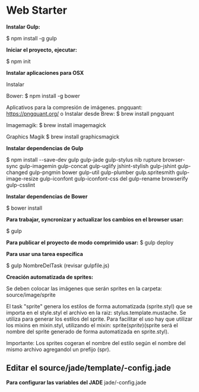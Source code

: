 # Web Starter #

**Instalar Gulp:**

$ npm install -g gulp

**Iniciar el proyecto, ejecutar:**

$ npm init

**Instalar aplicaciones para OSX**

Instalar 

Bower:
$ npm install -g bower


Aplicativos para la compresión de imágenes.
pngquant:
https://pngquant.org/ o Instalar desde Brew: 
$ brew install pngquant

Imagemagik:
$ brew install imagemagick

Graphics Magik
$ brew install graphicsmagick

**Instalar dependencias de Gulp**

$ npm install --save-dev gulp gulp-jade gulp-stylus nib rupture browser-sync gulp-imagemin gulp-concat gulp-uglify jshint-stylish gulp-jshint gulp-changed gulp-pngmin bower gulp-util gulp-plumber gulp.spritesmith gulp-image-resize gulp-iconfont gulp-iconfont-css del gulp-rename browserify gulp-csslint

**Instalar dependencias de Bower**

$ bower install

**Para trabajar, syncronizar y actualizar los cambios en el browser usar:**

$ gulp

**Para publicar el proyecto de modo comprimido usar:**
$ gulp deploy

**Para usar una tarea específica**

$ gulp NombreDelTask (revisar gulpfile.js)

**Creación automatizada de sprites:**

Se deben colocar las imágenes que serán sprites en la carpeta:
source/image/sprite

El task "sprite" genera los estilos de forma automatizada (sprite.styl) que se importa en el style.styl
el archivo en la raiz: stylus.template.mustache.
Se utiliza para generar los estilos del sprite.
Para facilitar el uso hay que utilizar los mixins en mixin.styl, utilizando el mixin: sprite($sprite) ($sprite será el nombre del sprite generado de forma automatizada en sprite.styl).

Importante: Los sprites cogeran el nombre del estilo según el nombre del mismo archivo agregandol un prefijo (spr).


## Editar el source/jade/template/-config.jade ##
**Para configurar las variables del JADE**
jade/-config.jade